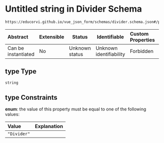 # Untitled string in Divider Schema

```txt
https://educorvi.github.io/vue_json_form/schemas/divider.schema.json#/properties/type
```




| Abstract            | Extensible | Status         | Identifiable            | Custom Properties | Additional Properties | Access Restrictions | Defined In                                                                     |
| :------------------ | ---------- | -------------- | ----------------------- | :---------------- | --------------------- | ------------------- | ------------------------------------------------------------------------------ |
| Can be instantiated | No         | Unknown status | Unknown identifiability | Forbidden         | Allowed               | none                | [divider.schema.json\*](../schemas/divider.schema.json "open original schema") |

## type Type

`string`

## type Constraints

**enum**: the value of this property must be equal to one of the following values:

| Value       | Explanation |
| :---------- | ----------- |
| `"Divider"` |             |
